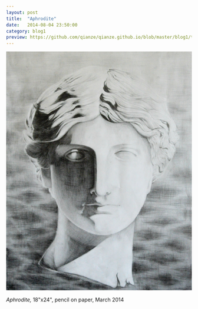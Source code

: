 ```yaml
---
layout: post
title:  "Aphrodite"
date:   2014-08-04 23:50:00
category: blog1
preview: https://github.com/qianze/qianze.github.io/blob/master/blog1/thumbnails/Aphrodite%20in%20the%20Ocean.jpg?raw=true
---
```


<center>
<img src ="https://github.com/qianze/qianze.github.io/blob/master/blog1/images/Aphrodite%20in%20the%20Ocean.jpg?raw=true"></center>

<i>Aphrodite,</i> 18"x24", pencil on paper, March 2014
